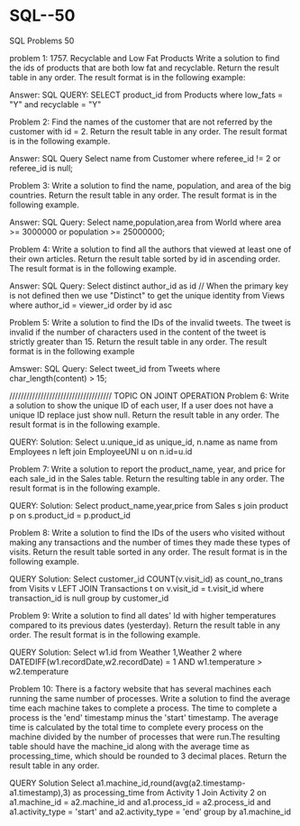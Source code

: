 # SQL--50
SQL Problems 50

problem 1:
1757. Recyclable and Low Fat Products
Write a solution to find the ids of products that are both low fat and recyclable.
Return the result table in any order.
The result format is in the following example:

Answer:
SQL QUERY:
SELECT product_id
from Products
where low_fats = "Y" and recyclable = "Y"

Problem 2:
Find the names of the customer that are not referred by the customer with id = 2.
Return the result table in any order.
The result format is in the following example.

Answer:
SQL Query
Select name from Customer
where referee_id != 2 or referee_id is null;

Problem 3:
Write a solution to find the name, population, and area of the big countries.
Return the result table in any order.
The result format is in the following example.


Answer:
SQL Query:
Select name,population,area from World
where area >= 3000000 or population >= 25000000;

Problem 4:
Write a solution to find all the authors that viewed at least one of their own articles.
Return the result table sorted by id in ascending order.
The result format is in the following example.

Answer:
SQL Query:
Select distinct author_id as id        // When the primary key is not defined then we use "Distinct" to get the unique identity
from Views
where author_id = viewer_id
order by id asc

Problem 5:
Write a solution to find the IDs of the invalid tweets. The tweet is invalid if the number of characters used in the content of the tweet is strictly greater than 15.
Return the result table in any order.
The result format is in the following example

Amswer:
SQL Query:
Select tweet_id 
from Tweets
where
char_length(content) > 15;

////////////////////////////////////
TOPIC ON JOINT OPERATION
Problem 6:
Write a solution to show the unique ID of each user, If a user does not have a unique ID replace just show null.
Return the result table in any order.
The result format is in the following example.

QUERY:
Solution:
Select u.unique_id as unique_id, n.name as name
from Employees n left join EmployeeUNI u
on 
n.id=u.id   

Problem 7:
Write a solution to report the product_name, year, and price for each sale_id in the Sales table.
Return the resulting table in any order.
The result format is in the following example.

QUERY:
Solution:
Select product_name,year,price
from Sales s join product p on s.product_id = p.product_id

Problem 8:
Write a solution to find the IDs of the users who visited without making any transactions and the number of times they made these types of visits.
Return the result table sorted in any order.
The result format is in the following example.

QUERY 
Solution:
Select customer_id
COUNT(v.visit_id) as count_no_trans
from Visits v
LEFT JOIN Transactions t on v.visit_id = t.visit_id
where transaction_id is  null
group by customer_id


Problem 9:
Write a solution to find all dates' Id with higher temperatures compared to its previous dates (yesterday).
Return the result table in any order.
The result format is in the following example.

QUERY
Solution:
Select w1.id
from Weather 1,Weather 2
where DATEDIFF(w1.recordDate,w2.recordDate) = 1
AND w1.temperature > w2.temperature


Problem 10:
There is a factory website that has several machines each running the same number of processes. Write a solution to find the average time each machine takes to complete a process.
The time to complete a process is the 'end' timestamp minus the 'start' timestamp. The average time is calculated by the total time to complete every process on the machine divided by the number of processes that were run.The resulting table should have the machine_id along with the average time as processing_time, which should be rounded to 3 decimal places.
Return the result table in any order.

QUERY
Solution
Select a1.machine_id,round(avg(a2.timestamp-a1.timestamp),3) as processing_time
from Activity 1
Join Activity 2
on a1.machine_id = a2.machine_id and
a1.process_id = a2.process_id
and a1.activity_type = 'start'
and a2.activity_type = 'end'
group by a1.machine_id


 
